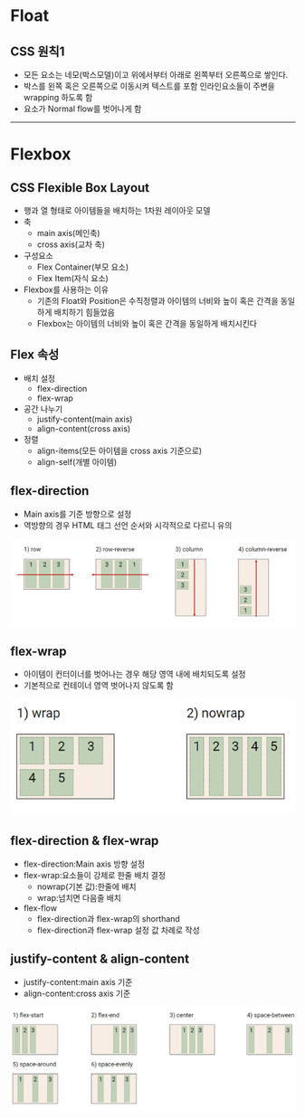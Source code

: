 # Float
## CSS 원칙1
- 모든 요소는 네모(박스모델)이고 위에서부터 아래로 왼쪽부터 오른쪽으로 쌓인다.
- 박스를 왼쪽 혹은 오른쪽으로 이동시켜 텍스트를 포함 인라인요소들이 주변을 wrapping 하도록 함
- 요소가 Normal flow를 벗어나게 함
----------------------------------
# Flexbox
## CSS Flexible Box Layout
- 행과 열 형태로 아이템들을 배치하는 1차원 레이아웃 모델
- 축
  - main axis(메인축)
  - cross axis(교차 축)
- 구성요소
  - Flex Container(부모 요소)
  - Flex Item(자식 요소)
- Flexbox를 사용하는 이유
  - 기존의 Float와 Position은 수직정렬과 아이템의 너비와 높이 혹은 간격을 동일하게 배치하기 힘들었음
  - Flexbox는 아이템의 너비와 높이 혹은 간격을 동일하게 배치시킨다
## Flex 속성
- 배치 설정
  - flex-direction
  - flex-wrap
- 공간 나누기
  - justify-content(main axis)
  - align-content(cross axis)
- 정렬
  - align-items(모든 아이템을 cross axis 기준으로)
  - align-self(개별 아이템)
## flex-direction
- Main axis를 기준 방향으로 설정
- 역방향의 경우 HTML 태그 선언 순서와 시각적으로 다르니 유의
<img src="img\flex_direction.png">

## flex-wrap
- 아이템이 컨터이너를 벗어나는 경우 해당 영역 내에 배치되도록 설정
- 기본적으로 컨테이너 영역 벗어나지 않도록 함
<img src="img\flex_wrap.png">

## flex-direction & flex-wrap
- flex-direction:Main axis 방향 설정
- flex-wrap:요소들이 강제로 한줄 배치 결정
  - nowrap(기본 값):한줄에 배치
  - wrap:넘치면 다음줄 배치
- flex-flow
  - flex-direction과 flex-wrap의 shorthand
  - flex-direction과 flex-wrap 설정 값 차례로 작성
## justify-content & align-content
- justify-content:main axis 기준
- align-content:cross axis 기준
<img src="img\content.png">